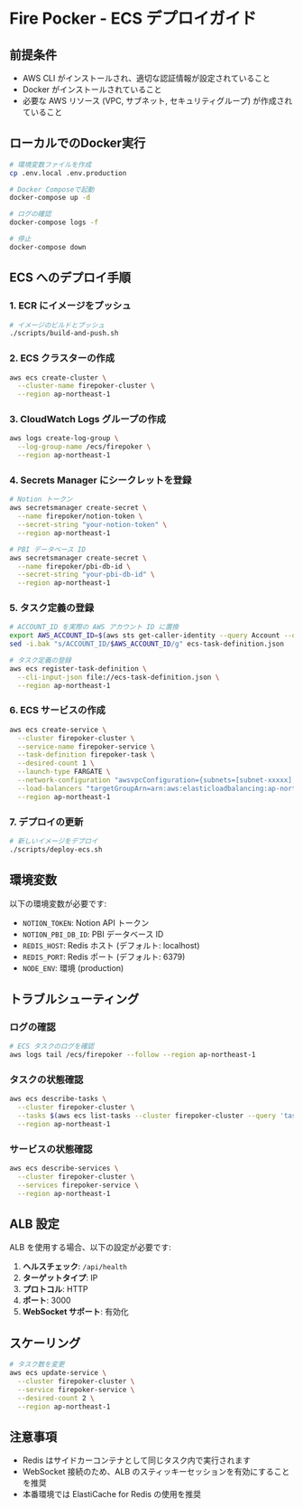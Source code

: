 # Fire Pocker - ECS デプロイガイド

## 前提条件

- AWS CLI がインストールされ、適切な認証情報が設定されていること
- Docker がインストールされていること
- 必要な AWS リソース (VPC, サブネット, セキュリティグループ) が作成されていること

## ローカルでのDocker実行

```bash
# 環境変数ファイルを作成
cp .env.local .env.production

# Docker Composeで起動
docker-compose up -d

# ログの確認
docker-compose logs -f

# 停止
docker-compose down
```

## ECS へのデプロイ手順

### 1. ECR にイメージをプッシュ

```bash
# イメージのビルドとプッシュ
./scripts/build-and-push.sh
```

### 2. ECS クラスターの作成

```bash
aws ecs create-cluster \
  --cluster-name firepoker-cluster \
  --region ap-northeast-1
```

### 3. CloudWatch Logs グループの作成

```bash
aws logs create-log-group \
  --log-group-name /ecs/firepoker \
  --region ap-northeast-1
```

### 4. Secrets Manager にシークレットを登録

```bash
# Notion トークン
aws secretsmanager create-secret \
  --name firepoker/notion-token \
  --secret-string "your-notion-token" \
  --region ap-northeast-1

# PBI データベース ID
aws secretsmanager create-secret \
  --name firepoker/pbi-db-id \
  --secret-string "your-pbi-db-id" \
  --region ap-northeast-1
```

### 5. タスク定義の登録

```bash
# ACCOUNT_ID を実際の AWS アカウント ID に置換
export AWS_ACCOUNT_ID=$(aws sts get-caller-identity --query Account --output text)
sed -i.bak "s/ACCOUNT_ID/$AWS_ACCOUNT_ID/g" ecs-task-definition.json

# タスク定義の登録
aws ecs register-task-definition \
  --cli-input-json file://ecs-task-definition.json \
  --region ap-northeast-1
```

### 6. ECS サービスの作成

```bash
aws ecs create-service \
  --cluster firepoker-cluster \
  --service-name firepoker-service \
  --task-definition firepoker-task \
  --desired-count 1 \
  --launch-type FARGATE \
  --network-configuration "awsvpcConfiguration={subnets=[subnet-xxxxx],securityGroups=[sg-xxxxx],assignPublicIp=ENABLED}" \
  --load-balancers "targetGroupArn=arn:aws:elasticloadbalancing:ap-northeast-1:ACCOUNT_ID:targetgroup/firepoker-tg/xxxxx,containerName=firepoker-app,containerPort=3000" \
  --region ap-northeast-1
```

### 7. デプロイの更新

```bash
# 新しいイメージをデプロイ
./scripts/deploy-ecs.sh
```

## 環境変数

以下の環境変数が必要です:

- `NOTION_TOKEN`: Notion API トークン
- `NOTION_PBI_DB_ID`: PBI データベース ID
- `REDIS_HOST`: Redis ホスト (デフォルト: localhost)
- `REDIS_PORT`: Redis ポート (デフォルト: 6379)
- `NODE_ENV`: 環境 (production)

## トラブルシューティング

### ログの確認

```bash
# ECS タスクのログを確認
aws logs tail /ecs/firepoker --follow --region ap-northeast-1
```

### タスクの状態確認

```bash
aws ecs describe-tasks \
  --cluster firepoker-cluster \
  --tasks $(aws ecs list-tasks --cluster firepoker-cluster --query 'taskArns[0]' --output text) \
  --region ap-northeast-1
```

### サービスの状態確認

```bash
aws ecs describe-services \
  --cluster firepoker-cluster \
  --services firepoker-service \
  --region ap-northeast-1
```

## ALB 設定

ALB を使用する場合、以下の設定が必要です:

1. **ヘルスチェック**: `/api/health`
2. **ターゲットタイプ**: IP
3. **プロトコル**: HTTP
4. **ポート**: 3000
5. **WebSocket サポート**: 有効化

## スケーリング

```bash
# タスク数を変更
aws ecs update-service \
  --cluster firepoker-cluster \
  --service firepoker-service \
  --desired-count 2 \
  --region ap-northeast-1
```

## 注意事項

- Redis はサイドカーコンテナとして同じタスク内で実行されます
- WebSocket 接続のため、ALB のスティッキーセッションを有効にすることを推奨
- 本番環境では ElastiCache for Redis の使用を推奨
